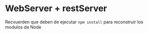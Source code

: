 # WebServer + restServer

Recvuerden que deben de ejecutar ```npm install``` para reconstruir los modulos de Node